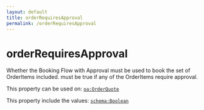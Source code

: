 ```yaml
---
layout: default
title: orderRequiresApproval
permalink: /orderRequiresApproval
---
```


# orderRequiresApproval
Whether the Booking Flow with Approval must be used to book the set of OrderItems included. must be true if any of the OrderItems require approval.

This property can be used on: [`oa:OrderQuote`](https://openactive.io/OrderQuote)

This property include the values: [`schema:Boolean`](https://schema.org/Boolean)
